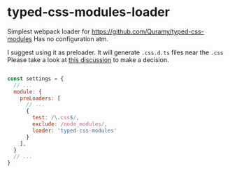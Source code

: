 # typed-css-modules-loader

Simplest webpack loader for https://github.com/Quramy/typed-css-modules
Has no configuration atm.

I suggest using it as preloader. It will generate `.css.d.ts` files near the `.css`
Please take a look at [this discussion](https://github.com/Quramy/typed-css-modules/issues/2) to make a decision.

```js

const settings = {
  // ...
  module: {
    preLoaders: [
      // ...
      {
        test: /\.css$/,
        exclude: /node_modules/,
        loader: 'typed-css-modules'
      }
    ],
  }
  // ...
}
```
